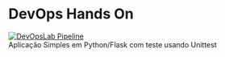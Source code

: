 # DevOps Hands On
[![DevOpsLab Pipeline](https://github.com/XimitiCB/devopslab/actions/workflows/pipeline.yml/badge.svg?branch=main)](https://github.com/XimitiCB/devopslab/actions/workflows/pipeline.yml)
<br />
Aplicação Simples em Python/Flask com teste usando Unittest